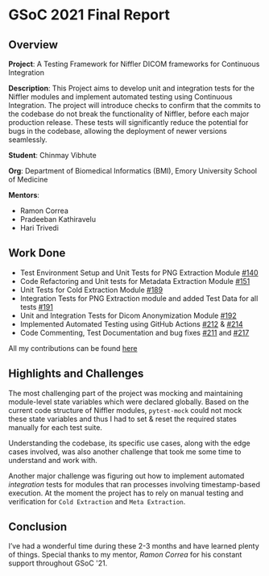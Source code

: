 # GSoC 2021 Final Report

## Overview

**Project**: A Testing Framework for Niffler DICOM frameworks for Continuous Integration

**Description**: This Project aims to develop unit and integration tests for the Niffler modules and implement automated testing using Continuous Integration. The project will introduce checks to confirm that the commits to the codebase do not break the functionality of Niffler, before each major production release. These tests will significantly reduce the potential for bugs in the codebase, allowing the deployment of newer versions seamlessly.

**Student**: Chinmay Vibhute

**Org**: Department of Biomedical Informatics (BMI), Emory University School of Medicine

**Mentors**:

- Ramon Correa
- Pradeeban Kathiravelu
- Hari Trivedi

## Work Done

- Test Environment Setup and Unit Tests for PNG Extraction Module [#140](https://github.com/Emory-HITI/Niffler/pull/140)
- Code Refactoring and Unit tests for Metadata Extraction Module [#151](https://github.com/Emory-HITI/Niffler/pull/151)
- Unit Tests for Cold Extraction Module [#189](https://github.com/Emory-HITI/Niffler/pull/189)
- Integration Tests for PNG Extraction module and added Test Data for all tests [#191](https://github.com/Emory-HITI/Niffler/pull/191)
- Unit and Integration Tests for Dicom Anonymization Module [#192](https://github.com/Emory-HITI/Niffler/pull/192)
- Implemented Automated Testing using GitHub Actions [#212](https://github.com/Emory-HITI/Niffler/pull/212) & [#214](https://github.com/Emory-HITI/Niffler/pull/214)
- Code Commenting, Test Documentation and bug fixes [#211](https://github.com/Emory-HITI/Niffler/pull/211) and [#217](https://github.com/Emory-HITI/Niffler/pull/217)

All my contributions can be found [here](https://github.com/Emory-HITI/Niffler/pulls?q=type%3Apr+author%3Achinvib66+)

## Highlights and Challenges

The most challenging part of the project was mocking and maintaining module-level state variables which were declared globally. Based on the current code structure of Niffler modules, `pytest-mock` could not mock these state variables and thus I had to set & reset the required states manually for each test suite.

Understanding the codebase, its specific use cases, along with the edge cases involved, was also another challenge that took me some time to understand and work with.

Another major challenge was figuring out how to implement automated _integration_ tests for modules that ran processes involving timestamp-based execution. At the moment the project has to rely on manual testing and verification for `Cold Extraction` and `Meta Extraction`.

## Conclusion

I’ve had a wonderful time during these 2-3 months and have learned plenty of things. Special thanks to my mentor, _Ramon Correa_ for his constant support throughout GSoC '21.
